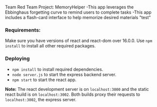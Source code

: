 Team Red Team Project: MemoryHelper
	-This app leverages the Ebbinghaus forgetting curve to remind users to complete tasks
	-This app includes a flash-card interface to help memorize desired materials
"test"

### Requirements:
Make sure you have versions of react and react-dom over 16.0.0. Use `npm install` to install all other required packages.

### Deploying
* `npm install` to install required dependencies.
* `node server.js` to start the express backend server.
* `npm start` to start the react app.

**Note:** The react development server is on `localhost:3000` and the static react build is on `localhost:3002`. Both builds proxy their requests to `localhost:3002`, the express server.